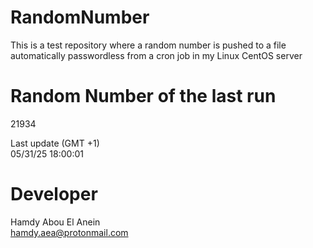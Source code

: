 # RandomNumber    
This is a test repository where a random number is pushed to a file automatically passwordless from a cron job in my Linux CentOS server    
# Random Number of the last run   
21934
      
Last update (GMT +1)    
05/31/25 18:00:01
# Developer    
Hamdy Abou El Anein   
hamdy.aea@protonmail.com
